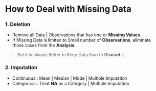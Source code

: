 # How to Deal with Missing Data

### 1. Deletion
- Remove all Data | Observations that has one or **Missing Values**.
- If Missing Data is limited to Small number of **Observations**, eliminate those cases from the **Analysis**.

> But it is always Better to Keep Data than to **Discard** it.

### 2. Imputation
- Continuous : Mean | Median | Mode | Multiple Imputation
- Categorical : Treat **NA** as a Category | Multiple Imputation 
